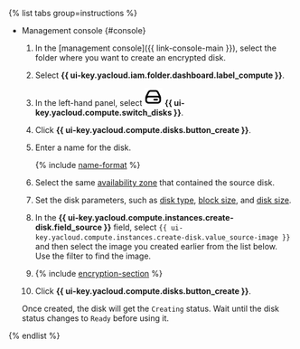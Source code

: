 {% list tabs group=instructions %}

- Management console {#console}

  1. In the [management console]({{ link-console-main }}), select the folder where you want to create an encrypted disk.
  1. Select **{{ ui-key.yacloud.iam.folder.dashboard.label_compute }}**.
  1. In the left-hand panel, select ![image](../../_assets/console-icons/hard-drive.svg) **{{ ui-key.yacloud.compute.switch_disks }}**.
  1. Click **{{ ui-key.yacloud.compute.disks.button_create }}**.
  1. Enter a name for the disk.

      {% include [name-format](../name-format.md) %}

  1. Select the same [availability zone](../../overview/concepts/geo-scope.md) that contained the source disk.
  1. Set the disk parameters, such as [disk type](../../compute/concepts/disk.md#disks_types), [block size](../../compute/concepts/disk.md#maximum-disk-size), and [disk size](../../compute/concepts/disk.md#maximum-disk-size).
  1. In the **{{ ui-key.yacloud.compute.instances.create-disk.field_source }}** field, select `{{ ui-key.yacloud.compute.instances.create-disk.value_source-image }}` and then select the image you created earlier from the list below. Use the filter to find the image.
  1. {% include [encryption-section](encryption-section.md) %}
  1. Click **{{ ui-key.yacloud.compute.disks.button_create }}**.

  Once created, the disk will get the `Creating` status. Wait until the disk status changes to `Ready` before using it.

{% endlist %}
